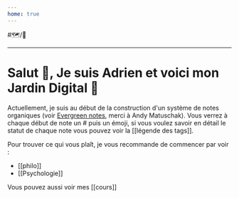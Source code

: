 ```yaml
---
home: true
---
```

#🗺️/🌱

---
# Salut 👋, Je suis Adrien et voici mon Jardin Digital 🌱
Actuellement, je suis au début de la construction d'un système de notes organiques (voir [Evergreen notes](https://notes.andymatuschak.org/Evergreen_notes), merci à Andy Matuschak). Vous verrez à chaque début de note un # puis un émoji, si vous voulez savoir en détail le statut de chaque note vous pouvez voir la [[légende des tags]].

Pour trouver ce qui vous plaît, je vous recommande de commencer par voir :
- [[philo]]
- [[Psychologie]]

Vous pouvez aussi voir mes [[cours]]